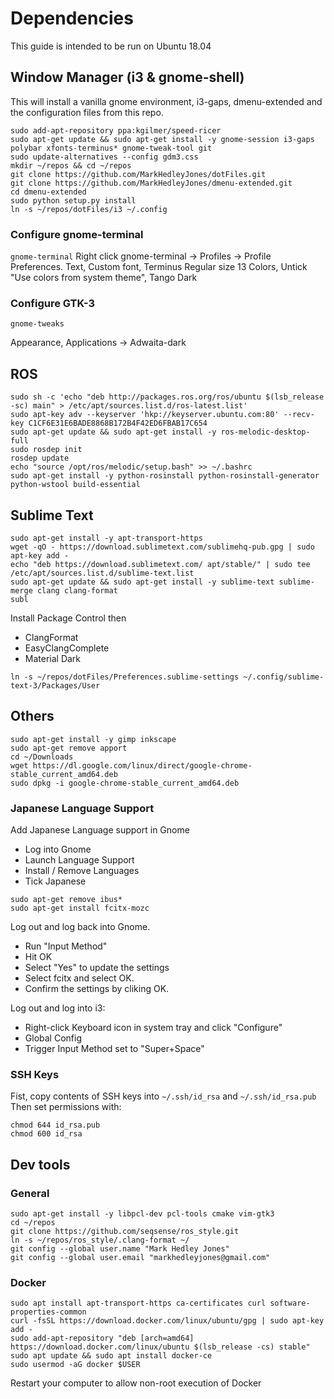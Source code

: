 # Dependencies

This guide is intended to be run on Ubuntu 18.04

## Window Manager (i3 & gnome-shell)
This will install a vanilla gnome environment, i3-gaps, dmenu-extended and the configuration files from this repo.
```
sudo add-apt-repository ppa:kgilmer/speed-ricer
sudo apt-get update && sudo apt-get install -y gnome-session i3-gaps polybar xfonts-terminus* gnome-tweak-tool git
sudo update-alternatives --config gdm3.css
mkdir ~/repos && cd ~/repos
git clone https://github.com/MarkHedleyJones/dotFiles.git
git clone https://github.com/MarkHedleyJones/dmenu-extended.git
cd dmenu-extended
sudo python setup.py install
ln -s ~/repos/dotFiles/i3 ~/.config
```

### Configure gnome-terminal

```gnome-terminal```
Right click gnome-terminal -> Profiles -> Profile Preferences.
Text, Custom font, Terminus Regular size 13
Colors, Untick "Use colors from system theme", Tango Dark

### Configure GTK-3
```
gnome-tweaks
```
Appearance, Applications -> Adwaita-dark

## ROS
```
sudo sh -c 'echo "deb http://packages.ros.org/ros/ubuntu $(lsb_release -sc) main" > /etc/apt/sources.list.d/ros-latest.list'
sudo apt-key adv --keyserver 'hkp://keyserver.ubuntu.com:80' --recv-key C1CF6E31E6BADE8868B172B4F42ED6FBAB17C654
sudo apt-get update && sudo apt-get install -y ros-melodic-desktop-full
sudo rosdep init
rosdep update
echo "source /opt/ros/melodic/setup.bash" >> ~/.bashrc
sudo apt-get install -y python-rosinstall python-rosinstall-generator python-wstool build-essential
```

## Sublime Text
```
sudo apt-get install -y apt-transport-https
wget -qO - https://download.sublimetext.com/sublimehq-pub.gpg | sudo apt-key add -
echo "deb https://download.sublimetext.com/ apt/stable/" | sudo tee /etc/apt/sources.list.d/sublime-text.list
sudo apt-get update && sudo apt-get install -y sublime-text sublime-merge clang clang-format
subl
```
Install Package Control then
* ClangFormat
* EasyClangComplete
* Material Dark

```
ln -s ~/repos/dotFiles/Preferences.sublime-settings ~/.config/sublime-text-3/Packages/User
```

## Others
```
sudo apt-get install -y gimp inkscape
sudo apt-get remove apport
cd ~/Downloads
wget https://dl.google.com/linux/direct/google-chrome-stable_current_amd64.deb
sudo dpkg -i google-chrome-stable_current_amd64.deb
```

### Japanese Language Support
Add Japanese Language support in Gnome
* Log into Gnome
* Launch Language Support
* Install / Remove Languages
* Tick Japanese

```
sudo apt-get remove ibus*
sudo apt-get install fcitx-mozc
```
Log out and log back into Gnome.
* Run "Input Method"
* Hit OK
* Select "Yes" to update the settings
* Select fcitx and select OK.
* Confirm the settings by cliking OK.

Log out and log into i3:
* Right-click Keyboard icon in system tray and click "Configure"
* Global Config
* Trigger Input Method set to "Super+Space"


### SSH Keys
Fist, copy contents of SSH keys into `~/.ssh/id_rsa` and `~/.ssh/id_rsa.pub`
Then set permissions with:
```
chmod 644 id_rsa.pub
chmod 600 id_rsa
```
## Dev tools

### General

```
sudo apt-get install -y libpcl-dev pcl-tools cmake vim-gtk3
cd ~/repos
git clone https://github.com/seqsense/ros_style.git
ln -s ~/repos/ros_style/.clang-format ~/
git config --global user.name "Mark Hedley Jones"
git config --global user.email "markhedleyjones@gmail.com"
```
### Docker
```
sudo apt install apt-transport-https ca-certificates curl software-properties-common
curl -fsSL https://download.docker.com/linux/ubuntu/gpg | sudo apt-key add -
sudo add-apt-repository "deb [arch=amd64] https://download.docker.com/linux/ubuntu $(lsb_release -cs) stable"
sudo apt update && sudo apt install docker-ce
sudo usermod -aG docker $USER
```
Restart your computer to allow non-root execution of Docker
